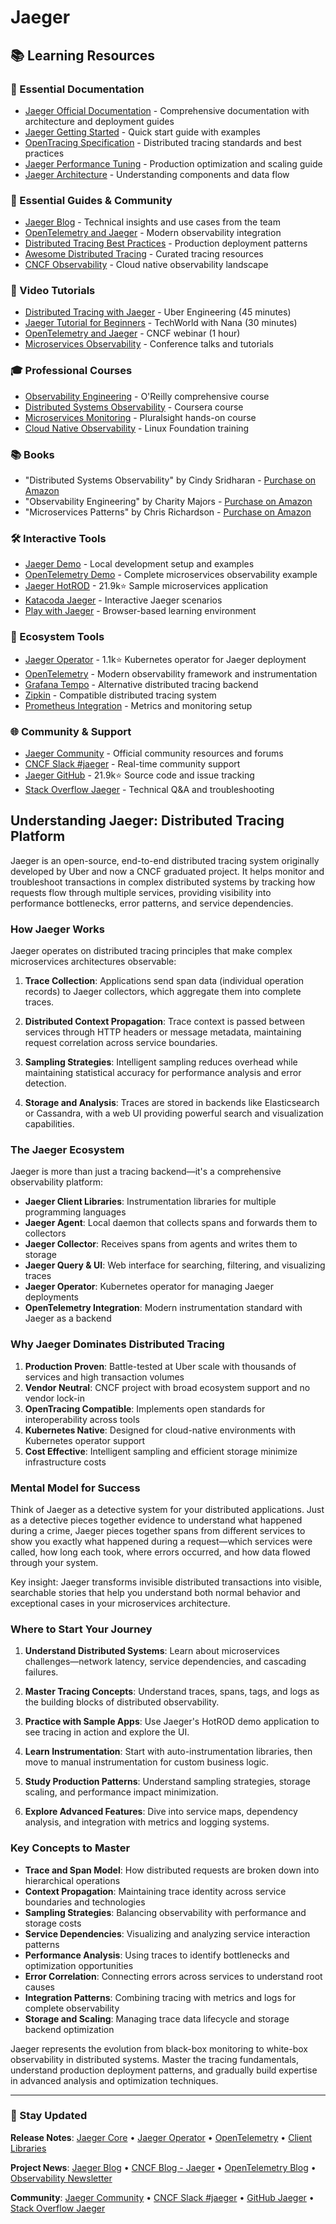 # Jaeger

## 📚 Learning Resources

### 📖 Essential Documentation
- [Jaeger Official Documentation](https://www.jaegertracing.io/docs/) - Comprehensive documentation with architecture and deployment guides
- [Jaeger Getting Started](https://www.jaegertracing.io/docs/getting-started/) - Quick start guide with examples
- [OpenTracing Specification](https://opentracing.io/specification/) - Distributed tracing standards and best practices
- [Jaeger Performance Tuning](https://www.jaegertracing.io/docs/performance-tuning/) - Production optimization and scaling guide
- [Jaeger Architecture](https://www.jaegertracing.io/docs/architecture/) - Understanding components and data flow

### 📝 Essential Guides & Community
- [Jaeger Blog](https://medium.com/jaegertracing) - Technical insights and use cases from the team
- [OpenTelemetry and Jaeger](https://opentelemetry.io/docs/reference/specification/trace/jaeger/) - Modern observability integration
- [Distributed Tracing Best Practices](https://www.jaegertracing.io/docs/best-practices/) - Production deployment patterns
- [Awesome Distributed Tracing](https://github.com/dgrijalva/awesome-distributed-tracing) - Curated tracing resources
- [CNCF Observability](https://www.cncf.io/blog/2018/08/02/tracing-jaeger/) - Cloud native observability landscape

### 🎥 Video Tutorials
- [Distributed Tracing with Jaeger](https://www.youtube.com/watch?v=cSiE4OrfBSI) - Uber Engineering (45 minutes)
- [Jaeger Tutorial for Beginners](https://www.youtube.com/watch?v=UNqilb9_zwY) - TechWorld with Nana (30 minutes)
- [OpenTelemetry and Jaeger](https://www.youtube.com/watch?v=_OXYCzwFd1Y) - CNCF webinar (1 hour)
- [Microservices Observability](https://www.youtube.com/results?search_query=jaeger+microservices+tracing) - Conference talks and tutorials

### 🎓 Professional Courses
- [Observability Engineering](https://learning.oreilly.com/library/view/observability-engineering/9781492076438/) - O'Reilly comprehensive course
- [Distributed Systems Observability](https://www.coursera.org/learn/distributed-systems-observability) - Coursera course
- [Microservices Monitoring](https://www.pluralsight.com/courses/microservices-monitoring) - Pluralsight hands-on course
- [Cloud Native Observability](https://training.linuxfoundation.org/training/observability-fundamentals/) - Linux Foundation training

### 📚 Books
- "Distributed Systems Observability" by Cindy Sridharan - [Purchase on Amazon](https://www.amazon.com/Distributed-Systems-Observability-Cindy-Sridharan/dp/1492033448)
- "Observability Engineering" by Charity Majors - [Purchase on Amazon](https://www.amazon.com/Observability-Engineering-Achieving-Production-Excellence/dp/1492076449)
- "Microservices Patterns" by Chris Richardson - [Purchase on Amazon](https://www.amazon.com/Microservices-Patterns-examples-Chris-Richardson/dp/1617294543)

### 🛠️ Interactive Tools
- [Jaeger Demo](https://www.jaegertracing.io/docs/getting-started/#all-in-one) - Local development setup and examples
- [OpenTelemetry Demo](https://opentelemetry.io/docs/demo/) - Complete microservices observability example
- [Jaeger HotROD](https://github.com/jaegertracing/jaeger/tree/main/examples/hotrod) - 21.9k⭐ Sample microservices application
- [Katacoda Jaeger](https://katacoda.com/jaegertracing) - Interactive Jaeger scenarios
- [Play with Jaeger](https://www.jaegertracing.io/docs/getting-started/#sample-app-hotrod) - Browser-based learning environment

### 🚀 Ecosystem Tools
- [Jaeger Operator](https://github.com/jaegertracing/jaeger-operator) - 1.1k⭐ Kubernetes operator for Jaeger deployment
- [OpenTelemetry](https://opentelemetry.io/) - Modern observability framework and instrumentation
- [Grafana Tempo](https://grafana.com/oss/tempo/) - Alternative distributed tracing backend
- [Zipkin](https://zipkin.io/) - Compatible distributed tracing system
- [Prometheus Integration](https://www.jaegertracing.io/docs/monitoring/) - Metrics and monitoring setup

### 🌐 Community & Support
- [Jaeger Community](https://www.jaegertracing.io/community/) - Official community resources and forums
- [CNCF Slack #jaeger](https://slack.cncf.io/) - Real-time community support
- [Jaeger GitHub](https://github.com/jaegertracing/jaeger) - 21.9k⭐ Source code and issue tracking
- [Stack Overflow Jaeger](https://stackoverflow.com/questions/tagged/jaeger) - Technical Q&A and troubleshooting

## Understanding Jaeger: Distributed Tracing Platform

Jaeger is an open-source, end-to-end distributed tracing system originally developed by Uber and now a CNCF graduated project. It helps monitor and troubleshoot transactions in complex distributed systems by tracking how requests flow through multiple services, providing visibility into performance bottlenecks, error patterns, and service dependencies.

### How Jaeger Works

Jaeger operates on distributed tracing principles that make complex microservices architectures observable:

1. **Trace Collection**: Applications send span data (individual operation records) to Jaeger collectors, which aggregate them into complete traces.

2. **Distributed Context Propagation**: Trace context is passed between services through HTTP headers or message metadata, maintaining request correlation across service boundaries.

3. **Sampling Strategies**: Intelligent sampling reduces overhead while maintaining statistical accuracy for performance analysis and error detection.

4. **Storage and Analysis**: Traces are stored in backends like Elasticsearch or Cassandra, with a web UI providing powerful search and visualization capabilities.

### The Jaeger Ecosystem

Jaeger is more than just a tracing backend—it's a comprehensive observability platform:

- **Jaeger Client Libraries**: Instrumentation libraries for multiple programming languages
- **Jaeger Agent**: Local daemon that collects spans and forwards them to collectors
- **Jaeger Collector**: Receives spans from agents and writes them to storage
- **Jaeger Query & UI**: Web interface for searching, filtering, and visualizing traces
- **Jaeger Operator**: Kubernetes operator for managing Jaeger deployments
- **OpenTelemetry Integration**: Modern instrumentation standard with Jaeger as a backend

### Why Jaeger Dominates Distributed Tracing

1. **Production Proven**: Battle-tested at Uber scale with thousands of services and high transaction volumes
2. **Vendor Neutral**: CNCF project with broad ecosystem support and no vendor lock-in
3. **OpenTracing Compatible**: Implements open standards for interoperability across tools
4. **Kubernetes Native**: Designed for cloud-native environments with Kubernetes operator support
5. **Cost Effective**: Intelligent sampling and efficient storage minimize infrastructure costs

### Mental Model for Success

Think of Jaeger as a detective system for your distributed applications. Just as a detective pieces together evidence to understand what happened during a crime, Jaeger pieces together spans from different services to show you exactly what happened during a request—which services were called, how long each took, where errors occurred, and how data flowed through your system.

Key insight: Jaeger transforms invisible distributed transactions into visible, searchable stories that help you understand both normal behavior and exceptional cases in your microservices architecture.

### Where to Start Your Journey

1. **Understand Distributed Systems**: Learn about microservices challenges—network latency, service dependencies, and cascading failures.

2. **Master Tracing Concepts**: Understand traces, spans, tags, and logs as the building blocks of distributed observability.

3. **Practice with Sample Apps**: Use Jaeger's HotROD demo application to see tracing in action and explore the UI.

4. **Learn Instrumentation**: Start with auto-instrumentation libraries, then move to manual instrumentation for custom business logic.

5. **Study Production Patterns**: Understand sampling strategies, storage scaling, and performance impact minimization.

6. **Explore Advanced Features**: Dive into service maps, dependency analysis, and integration with metrics and logging systems.

### Key Concepts to Master

- **Trace and Span Model**: How distributed requests are broken down into hierarchical operations
- **Context Propagation**: Maintaining trace identity across service boundaries and technologies
- **Sampling Strategies**: Balancing observability with performance and storage costs
- **Service Dependencies**: Visualizing and analyzing service interaction patterns
- **Performance Analysis**: Using traces to identify bottlenecks and optimization opportunities
- **Error Correlation**: Connecting errors across services to understand root causes
- **Integration Patterns**: Combining tracing with metrics and logs for complete observability
- **Storage and Scaling**: Managing trace data lifecycle and storage backend optimization

Jaeger represents the evolution from black-box monitoring to white-box observability in distributed systems. Master the tracing fundamentals, understand production deployment patterns, and gradually build expertise in advanced analysis and optimization techniques.

---

### 📡 Stay Updated

**Release Notes**: [Jaeger Core](https://github.com/jaegertracing/jaeger/releases) • [Jaeger Operator](https://github.com/jaegertracing/jaeger-operator/releases) • [OpenTelemetry](https://github.com/open-telemetry/opentelemetry-collector-contrib/releases) • [Client Libraries](https://www.jaegertracing.io/docs/client-libraries/)

**Project News**: [Jaeger Blog](https://medium.com/jaegertracing) • [CNCF Blog - Jaeger](https://www.cncf.io/blog/?_sft_projects=jaeger) • [OpenTelemetry Blog](https://opentelemetry.io/blog/) • [Observability Newsletter](https://o11y.news/)

**Community**: [Jaeger Community](https://www.jaegertracing.io/community/) • [CNCF Slack #jaeger](https://slack.cncf.io/) • [GitHub Jaeger](https://github.com/jaegertracing/jaeger) • [Stack Overflow Jaeger](https://stackoverflow.com/questions/tagged/jaeger)